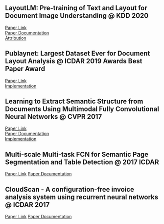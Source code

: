 ## LayoutLM: Pre-training of Text and Layout for Document Image Understanding @ KDD 2020
[Paper Link]()  
[Paper Documentation](https://github.com/Noba1anc3/Document-Analysis-Recognition/blob/master/LayoutLM:%20Pre-training%20of%20Text%20and%20Layout%20for%20Document%20Image%20Understanding.md)  
[Attribution]()

## Publaynet: Largest Dataset Ever for Document Layout Analysis @ ICDAR 2019 Awards Best Paper Award 
[Paper Link](https://arxiv.org/pdf/1908.07836)  
[Implementation](https://github.com/Noba1anc3/Publaynet)

## Learning to Extract Semantic Structure from Documents Using Multimodal Fully Convolutional Neural Networks @ CVPR 2017
[Paper Link](https://arxiv.org/pdf/1706.02337)  
[Paper Documentation](https://github.com/Noba1anc3/MFCN/wiki/MFCNN-Paper-Documentation)  
[Implementation](https://github.com/Noba1anc3/MFCNN)

## Multi-scale Multi-task FCN for Semantic Page Segmentation and Table Detection @ 2017 ICDAR
[Paper Link](https://arxiv.org/pdf/)
[Paper Documentation](https://github.com/Noba1anc3/Document-Analysis-Recognition/blob/master/Multi-scale%20Multi-task%20FCN%20for%20Semantic%20Page%20Segmentation%20and%20Table%20Detection.md)

## CloudScan - A configuration-free invoice analysis system using recurrent neural networks @ ICDAR 2017
[Paper Link](https://arxiv.org/pdf/1708.07403)
[Paper Documentation](https://github.com/Noba1anc3/Document-Analysis-Recognition/blob/master/CloudScan%20-%20A%20configuration-free%20invoice%20analysis%20system%20using%20recurrent%20neural%20networks%20@%20ICDAR%202017.md)
